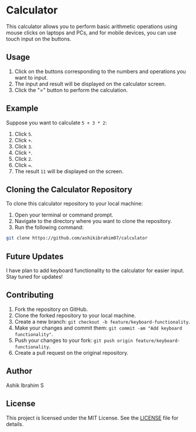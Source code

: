 # Calculator

This calculator allows you to perform basic arithmetic operations using mouse clicks on laptops and PCs, and for mobile devices, you can use touch input on the buttons.

## Usage

1. Click on the buttons corresponding to the numbers and operations you want to input.
2. The input and result will be displayed on the calculator screen.
3. Click the "=" button to perform the calculation.

## Example
Suppose you want to calculate `5 + 3 * 2`:
1. Click `5`.
2. Click `+`.
3. Click `3`.
4. Click `*`.
5. Click `2`.
6. Click `=`.
7. The result `11` will be displayed on the screen.
  ## Cloning the Calculator Repository
To clone this calculator repository to your local machine:
1. Open your terminal or command prompt.
2. Navigate to the directory where you want to clone the repository.
3. Run the following command:

```bash
git clone https://github.com/ashikibrahim07/calculator
```

## Future Updates
I have plan to add keyboard functionality to the calculator for easier input. Stay tuned for updates!

## Contributing
1. Fork the repository on GitHub.
2. Clone the forked repository to your local machine.
3. Create a new branch: `git checkout -b feature/keyboard-functionality`.
4. Make your changes and commit them: `git commit -am "Add keyboard functionality"`.
5. Push your changes to your fork: `git push origin feature/keyboard-functionality`.
6. Create a pull request on the original repository.

## Author

Ashik Ibrahim S

## License
This project is licensed under the MIT License. See the [LICENSE](LICENSE) file for details.
